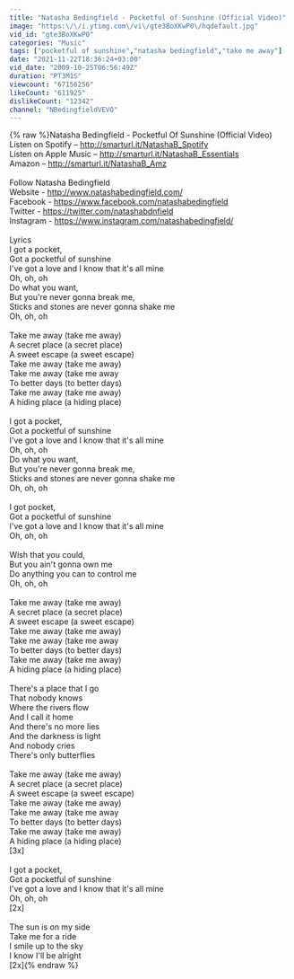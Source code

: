 ```yaml
---
title: "Natasha Bedingfield - Pocketful of Sunshine (Official Video)"
image: "https:\/\/i.ytimg.com\/vi\/gte3BoXKwP0\/hqdefault.jpg"
vid_id: "gte3BoXKwP0"
categories: "Music"
tags: ["pocketful of sunshine","natasha bedingfield","take me away"]
date: "2021-11-22T18:36:24+03:00"
vid_date: "2009-10-25T06:56:49Z"
duration: "PT3M1S"
viewcount: "67156256"
likeCount: "611925"
dislikeCount: "12342"
channel: "NBedingfieldVEVO"
---
```

{% raw %}Natasha Bedingfield - Pocketful Of Sunshine (Official Video)<br />Listen on Spotify – <a rel="nofollow" target="blank" href="http://smarturl.it/NatashaB_Spotify">http://smarturl.it/NatashaB_Spotify</a> <br />Listen on Apple Music – <a rel="nofollow" target="blank" href="http://smarturl.it/NatashaB_Essentials">http://smarturl.it/NatashaB_Essentials</a> <br />Amazon – <a rel="nofollow" target="blank" href="http://smarturl.it/NatashaB_Amz">http://smarturl.it/NatashaB_Amz</a> <br /><br />Follow Natasha Bedingfield<br />Website - <a rel="nofollow" target="blank" href="http://www.natashabedingfield.com/">http://www.natashabedingfield.com/</a><br />Facebook - <a rel="nofollow" target="blank" href="https://www.facebook.com/natashabedingfield">https://www.facebook.com/natashabedingfield</a><br />Twitter - <a rel="nofollow" target="blank" href="https://twitter.com/natashabdnfield">https://twitter.com/natashabdnfield</a><br />Instagram - <a rel="nofollow" target="blank" href="https://www.instagram.com/natashabedingfield/">https://www.instagram.com/natashabedingfield/</a><br /><br />Lyrics<br />I got a pocket,<br />Got a pocketful of sunshine<br />I've got a love and I know that it's all mine<br />Oh, oh, oh<br />Do what you want,<br />But you're never gonna break me,<br />Sticks and stones are never gonna shake me<br />Oh, oh, oh<br /><br />Take me away (take me away)<br />A secret place (a secret place)<br />A sweet escape (a sweet escape)<br />Take me away (take me away)<br />Take me away (take me away<br />To better days (to better days)<br />Take me away (take me away)<br />A hiding place (a hiding place)<br /><br />I got a pocket,<br />Got a pocketful of sunshine<br />I've got a love and I know that it's all mine<br />Oh, oh, oh<br />Do what you want,<br />But you're never gonna break me,<br />Sticks and stones are never gonna shake me<br />Oh, oh, oh<br /><br />I got pocket,<br />Got a pocketful of sunshine<br />I've got a love and I know that it's all mine<br />Oh, oh, oh<br /><br />Wish that you could,<br />But you ain't gonna own me<br />Do anything you can to control me<br />Oh, oh, oh<br /><br />Take me away (take me away)<br />A secret place (a secret place)<br />A sweet escape (a sweet escape)<br />Take me away (take me away)<br />Take me away (take me away<br />To better days (to better days)<br />Take me away (take me away)<br />A hiding place (a hiding place)<br /><br />There's a place that I go<br />That nobody knows<br />Where the rivers flow<br />And I call it home<br />And there's no more lies<br />And the darkness is light<br />And nobody cries<br />There's only butterflies<br /><br />Take me away (take me away)<br />A secret place (a secret place)<br />A sweet escape (a sweet escape)<br />Take me away (take me away)<br />Take me away (take me away<br />To better days (to better days)<br />Take me away (take me away)<br />A hiding place (a hiding place)<br />[3x]<br /><br />I got a pocket,<br />Got a pocketful of sunshine<br />I've got a love and I know that it's all mine<br />Oh, oh, oh<br />[2x]<br /><br />The sun is on my side<br />Take me for a ride<br />I smile up to the sky<br />I know I'll be alright<br />[2x]{% endraw %}
